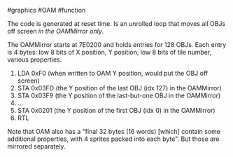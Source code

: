 #graphics #OAM #function

The code is generated at reset time.  Is an unrolled loop that moves all OBJs off screen *in the OAMMirror only*.

The OAMMirror starts at 7E0200 and holds entries for 128 OBJs. Each entry is 4 bytes: low 8 bits of X position, Y position, low 8 bits of tile number, various properties.

1. LDA 0xF0 (when written to OAM Y position, would put the OBJ off screen)
2. STA 0x03FD (the Y position of the last OBJ (idx 127) in the OAMMirror)
3. STA 0x03F9 (the Y position of the last-but-one OBJ in the OAMMirror)
4. ...
5. STA 0x0201 (the Y position of the first OBJ (idx 0) in the OAMMirror)
6. RTL

Note that OAM also has a "final 32 bytes (16 words) \[which\] contain some additional properties, with 4 sprites packed into each byte". But those are mirrored separately.